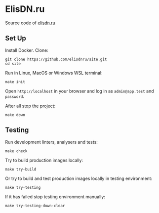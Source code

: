 # ElisDN.ru

Source code of [elisdn.ru](https://elisdn.ru)

## Set Up

Install Docker. Clone:

```
git clone https://github.com/elisdnru/site.git
cd site
```

Run in Linux, MacOS or Windows WSL terminal:

```
make init
```

Open `http://localhost` in your browser and log in as `admin@app.test` and `password`.

After all stop the project:

```
make down
```

## Testing

Run development linters, analysers and tests:

```
make check
```

Try to build production images locally:

```
make try-build
```

Or try to build and test production images locally in testing environment:

```
make try-testing
```

If it has failed stop testing environment manually:

```
make try-testing-down-clear
```
